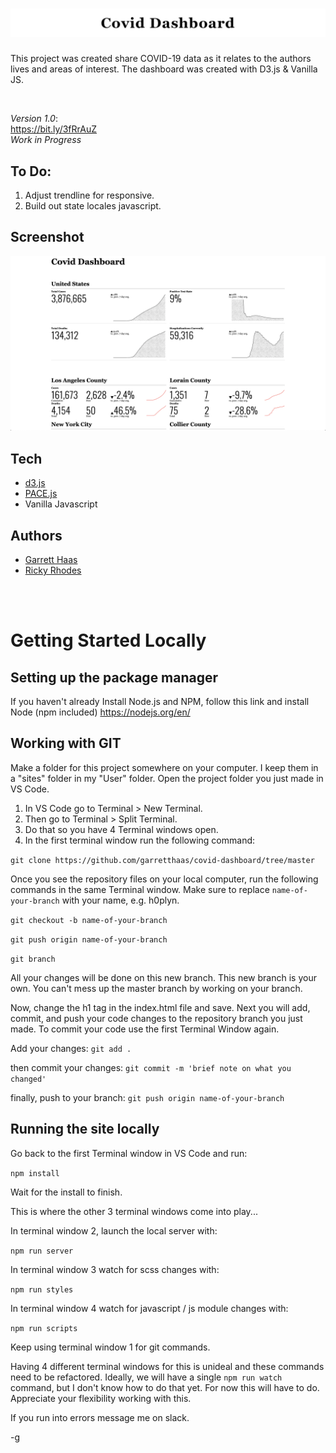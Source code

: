 <h1 align="center"><img src="./assets/README-title.jpg"></h1>

This project was created share COVID-19 data as it relates to the authors lives and areas of interest. The dashboard was created with D3.js & Vanilla JS.

<br />

_Version 1.0_:
<br />
https://bit.ly/3fRrAuZ
<br />
_Work in Progress_

## To Do:
1. Adjust trendline for responsive.
2. Build out state locales javascript.

## Screenshot
![Covid Dashboard screenshot](./assets/Covid-Dashboard-Screenshot.png)

## Tech
- [d3.js](https://d3js.org/)
- [PACE.js](https://www.npmjs.com/package/pace-js)
- Vanilla Javascript

## Authors
- [Garrett Haas](https://github.com/garretthaas)
- [Ricky Rhodes](https://github.com/h0plyn)

<br/>
<br/>

# Getting Started Locally

## Setting up the package manager
If you haven't already Install Node.js and NPM, follow this link and install Node (npm included)
https://nodejs.org/en/


## Working with GIT
Make a folder for this project somewhere on your computer. I keep them in a "sites" folder in my "User" folder. Open the project folder you just made in VS Code.

1. In VS Code go to Terminal > New Terminal.
2. Then go to Terminal > Split Terminal.
3. Do that so you have 4 Terminal windows open.
4. In the first terminal window run the following command:

`git clone https://github.com/garretthaas/covid-dashboard/tree/master`

Once you see the repository files on your local computer, run the following commands in the same Terminal window. Make sure to replace `name-of-your-branch` with your name, e.g. h0plyn.

`git checkout -b name-of-your-branch`

`git push origin name-of-your-branch`

`git branch`

All your changes will be done on this new branch. This new branch is your own. You can't mess up the master branch by working on your branch. 

Now, change the h1 tag in the index.html file and save. Next you will add, commit, and push your code changes to the repository branch you just made. To commit your code use the first Terminal Window again.

Add your changes: `git add .`

then commit your changes: `git commit -m 'brief note on what you changed'`

finally, push to your branch: `git push origin name-of-your-branch`

## Running the site locally

Go back to the first Terminal window in VS Code and run:

`npm install` 

Wait for the install to finish.

This is where the other 3 terminal windows come into play...

In terminal window 2, launch the local server with:

`npm run server`

In terminal window 3 watch for scss changes with:

`npm run styles`

In terminal window 4 watch for javascript / js module changes with:

`npm run scripts`

Keep using terminal window 1 for git commands. 

Having 4 different terminal windows for this is unideal and these commands need to be refactored. Ideally, we will have a single `npm run watch` command, but I don't know how to do that yet. For now this will have to do. Appreciate your flexibility working with this.

If you run into errors message me on slack.

-g
